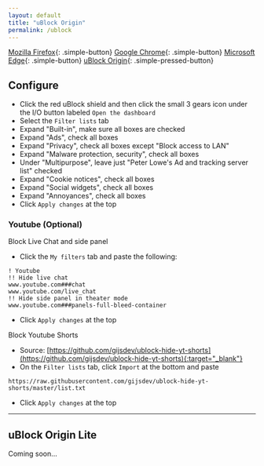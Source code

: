 ```yaml
---
layout: default
title: "uBlock Origin"
permalink: /ublock
---
```


[Mozilla Firefox]({{site.url}}/firefox){: .simple-button}
[Google Chrome]({{site.url}}/chrome){: .simple-button}
[Microsoft Edge]({{site.url}}/edge){: .simple-button}
[uBlock Origin]({{site.url}}/ublock){: .simple-pressed-button}

## Configure
- Click the red uBlock shield and then click the small 3 gears icon under the I/O button labeled `Open the dashboard`
- Select the `Filter lists` tab
- Expand "Built-in", make sure all boxes are checked
- Expand "Ads", check all boxes
- Expand "Privacy", check all boxes except "Block access to LAN"
- Expand "Malware protection, security", check all boxes
- Under "Multipurpose", leave just "Peter Lowe's Ad and tracking server list" checked
- Expand "Cookie notices", check all boxes
- Expand "Social widgets", check all boxes
- Expand "Annoyances", check all boxes
- Click `Apply changes` at the top

### Youtube (Optional)
Block Live Chat and side panel

- Click the `My filters` tab and paste the following:
```
! Youtube
!! Hide live chat
www.youtube.com###chat
www.youtube.com/live_chat
!! Hide side panel in theater mode
www.youtube.com###panels-full-bleed-container
```
- Click `Apply changes` at the top

Block Youtube Shorts <!-- https://github.com/gijsdev/ublock-hide-yt-shorts/blob/master/list.txt -->

- Source: [https://github.com/gijsdev/ublock-hide-yt-shorts](https://github.com/gijsdev/ublock-hide-yt-shorts){:target="_blank"}
- On the `Filter lists` tab, click `Import` at the bottom and paste
```
https://raw.githubusercontent.com/gijsdev/ublock-hide-yt-shorts/master/list.txt
```
- Click `Apply changes` at the top

<a name="lite"></a>

----

## uBlock Origin Lite

Coming soon...


